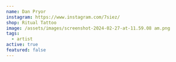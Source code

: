 ```yaml
---
name: Dan Pryor
instagram: https://www.instagram.com/7siez/
shop: Ritual Tattoo
image: /assets/images/screenshot-2024-02-27-at-11.59.08 am.png
tags:
  - artist
active: true
featured: false
---
```

